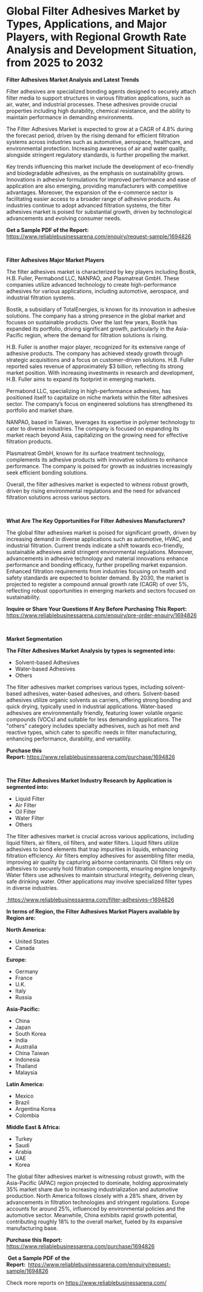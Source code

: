 <p><h1>Global Filter Adhesives Market by Types, Applications, and Major Players, with Regional Growth Rate Analysis and Development Situation, from 2025 to 2032</h1></p><p><strong>Filter Adhesives Market Analysis and Latest Trends</strong></p>
<p><p>Filter adhesives are specialized bonding agents designed to securely attach filter media to support structures in various filtration applications, such as air, water, and industrial processes. These adhesives provide crucial properties including high durability, chemical resistance, and the ability to maintain performance in demanding environments. </p><p>The Filter Adhesives Market is expected to grow at a CAGR of 4.8% during the forecast period, driven by the rising demand for efficient filtration systems across industries such as automotive, aerospace, healthcare, and environmental protection. Increasing awareness of air and water quality, alongside stringent regulatory standards, is further propelling the market.</p><p>Key trends influencing this market include the development of eco-friendly and biodegradable adhesives, as the emphasis on sustainability grows. Innovations in adhesive formulations for improved performance and ease of application are also emerging, providing manufacturers with competitive advantages. Moreover, the expansion of the e-commerce sector is facilitating easier access to a broader range of adhesive products. As industries continue to adopt advanced filtration systems, the filter adhesives market is poised for substantial growth, driven by technological advancements and evolving consumer needs.</p></p>
<p><strong>Get a Sample PDF of the Report:&nbsp;</strong> <a href="https://www.reliablebusinessarena.com/enquiry/request-sample/1694826?utm_campaign=3267&utm_medium=2&utm_source=Github&utm_content=ia&utm_term=25032025&utm_id=filter-adhesives">https://www.reliablebusinessarena.com/enquiry/request-sample/1694826</a></p>
<p>&nbsp;</p>
<p><strong>Filter Adhesives Major Market Players</strong></p>
<p><p>The filter adhesives market is characterized by key players including Bostik, H.B. Fuller, Permabond LLC, NANPAO, and Plasmatreat GmbH. These companies utilize advanced technology to create high-performance adhesives for various applications, including automotive, aerospace, and industrial filtration systems.</p><p>Bostik, a subsidiary of TotalEnergies, is known for its innovation in adhesive solutions. The company has a strong presence in the global market and focuses on sustainable products. Over the last few years, Bostik has expanded its portfolio, driving significant growth, particularly in the Asia-Pacific region, where the demand for filtration solutions is rising.</p><p>H.B. Fuller is another major player, recognized for its extensive range of adhesive products. The company has achieved steady growth through strategic acquisitions and a focus on customer-driven solutions. H.B. Fuller reported sales revenue of approximately $3 billion, reflecting its strong market position. With increasing investments in research and development, H.B. Fuller aims to expand its footprint in emerging markets.</p><p>Permabond LLC, specializing in high-performance adhesives, has positioned itself to capitalize on niche markets within the filter adhesives sector. The company’s focus on engineered solutions has strengthened its portfolio and market share.</p><p>NANPAO, based in Taiwan, leverages its expertise in polymer technology to cater to diverse industries. The company is focused on expanding its market reach beyond Asia, capitalizing on the growing need for effective filtration products.</p><p>Plasmatreat GmbH, known for its surface treatment technology, complements its adhesive products with innovative solutions to enhance performance. The company is poised for growth as industries increasingly seek efficient bonding solutions.</p><p>Overall, the filter adhesives market is expected to witness robust growth, driven by rising environmental regulations and the need for advanced filtration solutions across various sectors.</p></p>
<p>&nbsp;</p>
<p><strong>What Are The Key Opportunities For Filter Adhesives Manufacturers?</strong></p>
<p><p>The global filter adhesives market is poised for significant growth, driven by increasing demand in diverse applications such as automotive, HVAC, and industrial filtration. Current trends indicate a shift towards eco-friendly, sustainable adhesives amid stringent environmental regulations. Moreover, advancements in adhesive technology and material innovations enhance performance and bonding efficacy, further propelling market expansion. Enhanced filtration requirements from industries focusing on health and safety standards are expected to bolster demand. By 2030, the market is projected to register a compound annual growth rate (CAGR) of over 5%, reflecting robust opportunities in emerging markets and sectors focused on sustainability.</p></p>
<p><strong>Inquire or Share Your Questions If Any Before Purchasing This Report:</strong> <a href="https://www.reliablebusinessarena.com/enquiry/pre-order-enquiry/1694826?utm_campaign=3267&utm_medium=2&utm_source=Github&utm_content=ia&utm_term=25032025&utm_id=filter-adhesives">https://www.reliablebusinessarena.com/enquiry/pre-order-enquiry/1694826</a></p>
<p>&nbsp;</p>
<p><strong>Market Segmentation</strong></p>
<p><strong>The Filter Adhesives Market Analysis by types is segmented into:</strong></p>
<p><ul><li>Solvent-based Adhesives</li><li>Water-based Adhesives</li><li>Others</li></ul></p>
<p><p>The filter adhesives market comprises various types, including solvent-based adhesives, water-based adhesives, and others. Solvent-based adhesives utilize organic solvents as carriers, offering strong bonding and quick drying, typically used in industrial applications. Water-based adhesives are environmentally friendly, featuring lower volatile organic compounds (VOCs) and suitable for less demanding applications. The "others" category includes specialty adhesives, such as hot melt and reactive types, which cater to specific needs in filter manufacturing, enhancing performance, durability, and versatility.</p></p>
<p><strong>Purchase this Report:&nbsp;</strong><a href="https://www.reliablebusinessarena.com/purchase/1694826?utm_campaign=3267&utm_medium=2&utm_source=Github&utm_content=ia&utm_term=25032025&utm_id=filter-adhesives">https://www.reliablebusinessarena.com/purchase/1694826</a></p>
<p>&nbsp;</p>
<p><strong>The Filter Adhesives Market Industry Research by Application is segmented into:</strong></p>
<p><ul><li>Liquid Filter</li><li>Air Filter</li><li>Oil Filter</li><li>Water Filter</li><li>Others</li></ul></p>
<p><p>The filter adhesives market is crucial across various applications, including liquid filters, air filters, oil filters, and water filters. Liquid filters utilize adhesives to bond elements that trap impurities in liquids, enhancing filtration efficiency. Air filters employ adhesives for assembling filter media, improving air quality by capturing airborne contaminants. Oil filters rely on adhesives to securely hold filtration components, ensuring engine longevity. Water filters use adhesives to maintain structural integrity, delivering clean, safe drinking water. Other applications may involve specialized filter types in diverse industries.</p></p>
<p><a href="https://www.reliablebusinessarena.com/filter-adhesives-r1694826?utm_campaign=3267&utm_medium=2&utm_source=Github&utm_content=ia&utm_term=25032025&utm_id=filter-adhesives">&nbsp;https://www.reliablebusinessarena.com/filter-adhesives-r1694826</a></p>
<p><strong>In terms of Region, the Filter Adhesives Market Players available by Region are:</strong></p>
<p>
    <p> <strong> North America: </strong>
        <ul>
            <li>United States</li>
            <li>Canada</li>
        </ul>
        </p> 
    <p> <strong> Europe: </strong>
        <ul>
            <li>Germany</li>
            <li>France</li>
            <li>U.K.</li>
            <li>Italy</li>
            <li>Russia</li>
        </ul>
        </p> 
    <p> <strong> Asia-Pacific: </strong>
        <ul>
            <li>China</li>
            <li>Japan</li>
            <li>South Korea</li>
            <li>India</li>
            <li>Australia</li>
            <li>China Taiwan</li>
            <li>Indonesia</li>
            <li>Thailand</li>
            <li>Malaysia</li>
        </ul>
        </p> 
    <p> <strong> Latin America: </strong>
        <ul>
            <li>Mexico</li>
            <li>Brazil</li>
            <li>Argentina Korea</li>
            <li>Colombia</li>
        </ul>
        </p> 
    <p> <strong> Middle East & Africa: </strong>
        <ul>
            <li>Turkey</li>
            <li>Saudi</li>
            <li>Arabia</li>
            <li>UAE</li>
            <li>Korea</li>
        </ul>
    </p>
    </p>
<p><p>The global filter adhesives market is witnessing robust growth, with the Asia-Pacific (APAC) region projected to dominate, holding approximately 35% market share due to increasing industrialization and automotive production. North America follows closely with a 28% share, driven by advancements in filtration technologies and stringent regulations. Europe accounts for around 25%, influenced by environmental policies and the automotive sector. Meanwhile, China exhibits rapid growth potential, contributing roughly 18% to the overall market, fueled by its expansive manufacturing base.</p></p>
<p><strong>Purchase this Report: </strong><a href="https://www.reliablebusinessarena.com/purchase/1694826?utm_campaign=3267&utm_medium=2&utm_source=Github&utm_content=ia&utm_term=25032025&utm_id=filter-adhesives">https://www.reliablebusinessarena.com/purchase/1694826</a></p>
<p>&nbsp;<strong>Get a Sample PDF of the Report:&nbsp;&nbsp;</strong><a href="https://www.reliablebusinessarena.com/enquiry/request-sample/1694826?utm_campaign=3267&utm_medium=2&utm_source=Github&utm_content=ia&utm_term=25032025&utm_id=filter-adhesives">https://www.reliablebusinessarena.com/enquiry/request-sample/1694826</a></p>
<p><strong></strong></p>
<p>Check more reports on <a href="https://www.reliablebusinessarena.com/?utm_campaign=3267&utm_medium=2&utm_source=Github&utm_content=ia&utm_term=25032025&utm_id=filter-adhesives">https://www.reliablebusinessarena.com/</a></p>